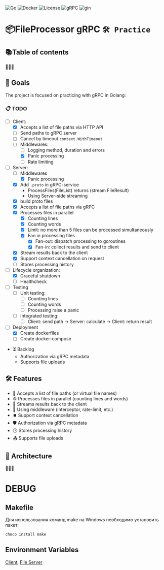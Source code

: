 
![Go](https://img.shields.io/badge/go-%2300ADD8.svg?style=for-the-badge&logo=go&logoColor=white)
![Docker](https://img.shields.io/badge/docker-%230db7ed.svg?style=for-the-badge&logo=docker&logoColor=white)
![License](https://img.shields.io/github/license/Ileriayo/markdown-badges?style=for-the-badge)
![gRPC]()
![gin]()


# 📦FileProcessor gRPC `🛠 Practice`
## 📚Table of contents
🚧🚧🚧

## 🎯 Goals
The project is focused on practicing with gRPC in Golang:
### 📋 TODO
- [ ] Client:
  - [x] Accepts a list of file paths via HTTP API
  - [ ] Send paths to gRPC server
  - [ ] Cancel by timeout `context.WithTimeout`
  - [ ] Middlewares:
    - [ ] Logging method, duration and errors
    - [x] Panic processing
    - [ ] Rate limiting
- [ ] Server:
  - [ ] Middlewares
    - [x] Panic processing
  - [x] Add `.proto` in gRPC-service
    - ProcessFiles(FileList) returns (stream FileResult)
    - Using Server-side streaming
  - [x] build proto files
  - [x] Accepts a list of file paths via gRPC
  - [x] Processes files in parallel
    - [x] Counting lines
    - [x] Counting words
    - [x] Limit: no more than 5 files can be processed simultaneously
    - [x] Fan in processing files
      - [x] Fan-out: dispatch processing to goroutines
      - [x] Fan-in: collect results and send to client
  - [x] Stream results back to the client
  - [x] Support context cancellation on request
  - [ ] Stores processing history
- [ ] Lifecycle organization:
  -  [x] Graceful shutdown
  -  [ ] Healthcheck
- [ ] Testing
  - [ ] Unit testing:
    - [ ] Counting lines
    - [ ] Counting words 
    - [ ] Processing raise a panic 
  - [ ] Integrated testing:
    - [ ] Client: send path -> Server: calculate -> Client: return result
- [ ] Deployment
  - [x] Create dockerfiles
  - [ ] Create docker-compose

- ⏳ Backlog
  - Authorization via gRPC metadata
  - Supports file uploads

## 🛠️ Features
- 🔗 Accepts a list of file paths (or virtual file names)
- ⚙️ Processes files in parallel (counting lines and words)
- 🔄 Streams results back to the client
- 🧩 Using middleware (interceptor, rate-limit, etc.)
- ⏹️ Support context cancellation
- 🛡️ Authorization via gRPC metadata
- 🕓 Stores processing history
- 📤 Supports file uploads

## 📐 Architecture
🚧🚧🚧

# DEBUG
## Makefile
Для использования команд make на Windows необходимо установить пакет:
```shell
choco install make
```

## Environment Variables
[Client](./doc/client-env.md#config),
[File Server](./doc/fileservice-env.md#config)
